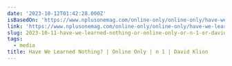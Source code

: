 ```yaml
---
date: '2023-10-12T01:42:28.000Z'
isBasedOn: 'https://www.nplusonemag.com/online-only/online-only/have-we-learned-nothing/'
link: 'https://www.nplusonemag.com/online-only/online-only/have-we-learned-nothing/'
slug: 2023-10-11-have-we-learned-nothing-or-online-only-or-n-1-or-david-klion
tags:
  - media
title: Have We Learned Nothing? | Online Only | n 1 | David Klion
---
```


